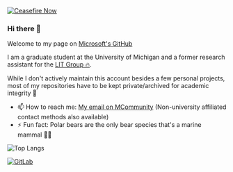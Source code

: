 [![Ceasefire Now](https://badge.techforpalestine.org/ceasefire-now)](https://techforpalestine.org/learn-more)
### Hi there 👋

Welcome to my page on [Microsoft's GitHub](https://www.whoprofits.org/companies/company/7371?microsoft)

I am a graduate student at the University of Michigan and a former research assistant for the [LIT Group 🔥](https://lit.eecs.umich.edu).

While I don't actively maintain this account besides a few personal projects, most of my repositories have to be kept private/archived for academic integrity 🤠

- 📫 How to reach me: [My email on MCommunity](https://mcommunity.umich.edu/person/jadb) (Non-university affiliated contact methods also available)
- ⚡ Fun fact: Polar bears are the only bear species that's a marine mammal 🐻‍❄️

![Top Langs](https://github-readme-stats-jadb18.vercel.app/api/top-langs/?username=jadb18&exclude_repo=441f21,Landmarks&layout=compact)

[![GitLab](https://img.shields.io/badge/GitLab-330F63?style=for-the-badge&logo=gitlab&logoColor=white)](https://gitlab.eecs.umich.edu/jadb)
